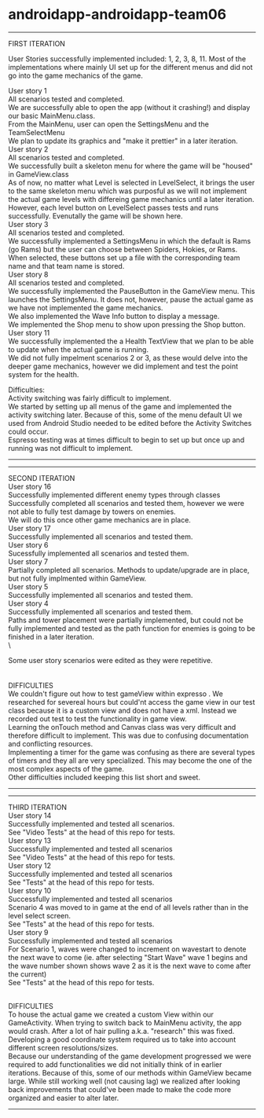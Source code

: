 # androidapp-androidapp-team06

***************
FIRST ITERATION

User Stories successfully implemented included: 1, 2, 3, 8, 11. Most of the implementations where mainly UI set up for the different menus and did not go into the game mechanics of the game. 

User story 1 \
  All scenarios tested and completed.\
  We are successfully able to open the app (without it crashing!) and display our basic MainMenu.class.\
  From the MainMenu, user can open the SettingsMenu and the TeamSelectMenu\
  We plan to update its graphics and "make it prettier" in a later iteration.\
User story 2\
  All scenarios tested and completed.\
  We successfully built a skeleton menu for where the game will be "housed" in GameView.class\
  As of now, no matter what Level is selected in LevelSelect, it brings the user to the same skeleton menu which was purposful as we will not implement the actual game levels with differeing game mechanics until a later iteration. However, each level button on LevelSelect passes tests and runs successfully.
  Evenutally the game will be shown here.\
User story 3\
  All scenarios tested and completed. \
  We successfully implemented a SettingsMenu in which the default is Rams (go Rams) but the user can choose between Spiders, Hokies, or Rams.\
  When selected, these buttons set up a file with the corresponding team name and that team name is stored.\
 User story 8\
 All scenarios tested and completed.\
  We successfully implemented the PauseButton in the GameView menu. This launches the SettingsMenu. It does not, however, pause the actual game as we have not implemented the game mechanics. \
  We also implemented the Wave Info button to display a message.\
  We implemented the Shop menu to show upon pressing the Shop button.\
 User story 11\
   We successfully implemented the a Health TextView that we plan to be able to update when the actual game is running.\
   We did not fully impelment scenarios 2 or 3, as these would delve into the deeper game mechanics, however we did implement and test the point system for the health.
 
 Difficulties: \
  Activity switching was fairly difficult to implement. \
    We started by setting up all menus of the game and implemented the activity switching later. Because of this, some of the menu default UI we used from Android Studio needed to be edited before the Activity Switches could occur.\
  Espresso testing was at times difficult to begin to set up but once up and running was not difficult to implement.
  
 ******************
 
 
 ***************
SECOND ITERATION\
User story 16 \
  Successfully implemented different enemy types through classes\
  Successfully completed all scenarios and tested them, however we were not able to fully test damage by towers on enemies.\
    We will do this once other game mechanics are in place.\
User story 17 \
  Successfully implemented all scenarios and tested them.\
User story 6 \
  Sucessfully implemented all scenarios and tested them.\
User story 7 \
  Partially completed all scenarios. Methods to update/upgrade are in place, but not fully implmented within GameView.\
User story 5 \
  Successfully implemented all scenarios and tested them.\
User story 4 \
  Successfully implemented all scenarios and tested them.\
  Paths and tower placement were partially implemented, but could not be fully implemented and tested as the path function for enemies is going to be finished in a later iteration.
\
\

Some user story scenarios were edited as they were repetitive.\
\
\
DIFFICULTIES
\
We couldn't figure out how to test gameView within expresso . We researched for severeal hours but could'nt access the game view in our test class because it is a custom view and does not have a xml. Instead we recorded out test to test the functionality in game view.\
Learning the onTouch method and Canvas class was very difficult and therefore difficult to implement. This was due to confusing documentation and conflicting resources. \
Implementing a timer for the game was confusing as there are several types of timers and they all are very specialized. This may become the one of the most complex aspects of the game.\
Other difficulties included keeping this list short and sweet.
******************


 ***************
THIRD ITERATION\
User story 14\
Successfully implemented and tested all scenarios.\
See "Video Tests" at the head of this repo for tests.\
User story 13\
Successfully implemented and tested all scenarios \
See "Video Tests" at the head of this repo for tests.\
User story 12\
Successfully implemented and tested all scenarios \
See "Tests" at the head of this repo for tests.\
User story 10\
Successfully implemented and tested all scenarios \
Scenario 4 was moved to in game at the end of all levels rather than in the level select screen.\
See "Tests" at the head of this repo for tests.\
User story 9 \
Successfully implemented and tested all scenarios \
For Scenario 1, waves were changed to increment on wavestart  to denote the next wave to come (ie. after selecting "Start Wave" wave 1 begins and the wave number shown shows wave 2 as it is the next wave to come after the current)\
See "Tests" at the head of this repo for tests.


\
DIFFICULTIES
\
To house the actual game we created a custom View within our GameActivity. When trying to switch back to MainMenu activity, the app would crash. After a lot of hair pulling a.k.a. "research" this was fixed.\
Developing a good coordinate system required us to take into account different screen resolutions/sizes.\
Because our understanding of the game development progressed we were required to add functionalities we did not initially think of in earlier iterations. Because of this, some of our methods within GameView became large. While still working well (not causing lag) we realized after looking back improvements that could've been made to make the code more organized and easier to alter later. 

******************

